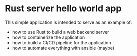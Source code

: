# Rust server hello world app

This simple application is intended to serve as an example of:
- how to use Rust to build a web backend server
- how to containerize the application
- how to build a CI/CD pipeline for the application
- how to automate everything with ansible (maybe)
